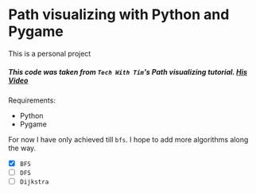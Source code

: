 # Path visualizing with Python and Pygame

This is a personal project

##### This code was taken from `Tech With Tim`'s Path visualizing tutorial. [His Video](https://www.youtube.com/watch?v=JtiK0DOeI4A)

Requirements:

+ Python
+ Pygame

For now I have only achieved till `bfs`. I hope to add more algorithms along the way.

* [X] `BFS`
* [ ] `DFS`
* [ ] `Dijkstra`
